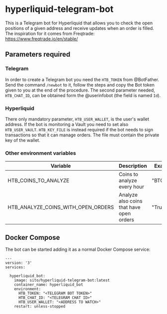 # hyperliquid-telegram-bot

This is a Telegram bot for Hyperliquid that allows you to check the open positions of a given address and receive updates when an order is filled.
The inspiration for it comes from Freqtrade: https://www.freqtrade.io/en/stable/

## Parameters required

### Telegram

In order to create a Telegram bot you need the `HTB_TOKEN` from @BotFather. Send the command `/newbot` to it, follow the steps and copy the Bot token given to you at the end of the procedure.
The second parameter needed, `HTB_CHAT_ID`, can be obtained form the @userinfobot (the field is named `Id`).

### Hyperliquid

There only mandatory parameter, `HTB_USER_WALLET`, is the user's wallet address.
If the bot is monitoring a Vault you need to set also `HTB_USER_VAULT`.
`HTB_KEY_FILE` is instead required if the bot needs to sign transactions so that it can manage orders. The file must contain the private key of the wallet.

### Other environment variables

| Variable    | Description | Example |
| -------- | ------- | ------- |
| HTB_COINS_TO_ANALYZE    | Coins to analyze every hour | "BTC,ETH"|
| HTB_ANALYZE_COINS_WITH_OPEN_ORDERS    | Analyze also coins that have open orders |"True"|

## Docker Compose

The bot can be started adding it as a normal Docker Compose service:

```
---
version: '3'
services:

  hyperliquid_bot:
    image: sito/hyperliquid-telegram-bot:latest
    container_name: hyperliquid_bot
    environment:
      HTB_TOKEN: "<TELEGRAM BOT TOKEN>"
      HTB_CHAT_ID: "<TELEGRAM CHAT ID>"
      HTB_USER_WALLET: "<ADDRESS TO WATCH>"
    restart: unless-stopped
```